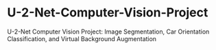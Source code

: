 # U-2-Net-Computer-Vision-Project
U-2-Net Computer Vision Project: Image Segmentation, Car Orientation Classification, and Virtual Background Augmentation

